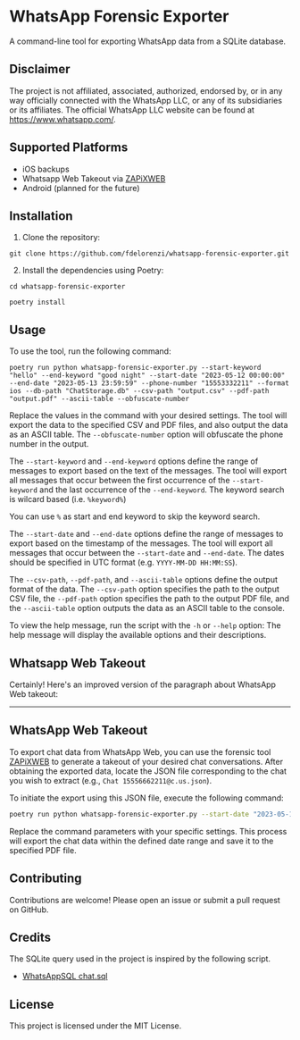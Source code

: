 # WhatsApp Forensic Exporter

A command-line tool for exporting WhatsApp data from a SQLite database.

## Disclaimer

The project is not affiliated, associated, authorized, endorsed by, or in any way officially connected with the WhatsApp LLC, or any of its subsidiaries or its affiliates. The official WhatsApp LLC website can be found at https://www.whatsapp.com/.

## Supported Platforms
- iOS backups
- Whatsapp Web Takeout via [ZAPiXWEB](https://github.com/kraftdenker/ZAPiXWEB)
- Android (planned for the future)

## Installation

1. Clone the repository:

```
git clone https://github.com/fdelorenzi/whatsapp-forensic-exporter.git
```


2. Install the dependencies using Poetry:
```
cd whatsapp-forensic-exporter
```
```
poetry install
```


## Usage

To use the tool, run the following command:

```
poetry run python whatsapp-forensic-exporter.py --start-keyword "hello" --end-keyword "good night" --start-date "2023-05-12 00:00:00" --end-date "2023-05-13 23:59:59" --phone-number "15553332211" --format ios --db-path "ChatStorage.db" --csv-path "output.csv" --pdf-path "output.pdf" --ascii-table --obfuscate-number
```

Replace the values in the command with your desired settings. The tool will export the data to the specified CSV and PDF files, and also output the data as an ASCII table. The `--obfuscate-number` option will obfuscate the phone number in the output.

The `--start-keyword` and `--end-keyword` options define the range of messages to export based on the text of the messages.
The tool will export all messages that occur between the first occurrence of the `--start-keyword` and the last occurrence of the `--end-keyword`. The keyword search is wilcard based (i.e. `%keyword%`)

You can use `%` as start and end keyword to skip the keyword search.

The `--start-date` and `--end-date` options define the range of messages to export based on the timestamp of the messages. The tool will export all messages that occur between the `--start-date` and `--end-date`. The dates should be specified in UTC format (e.g. `YYYY-MM-DD HH:MM:SS`).

The `--csv-path`, `--pdf-path`, and `--ascii-table` options define the output format of the data. 
The `--csv-path` option specifies the path to the output CSV file, the `--pdf-path` option specifies the path to the output PDF file, and the `--ascii-table` option outputs the data as an ASCII table to the console.

To view the help message, run the script with the `-h` or `--help` option:
The help message will display the available options and their descriptions.

## Whatsapp Web Takeout

Certainly! Here's an improved version of the paragraph about WhatsApp Web takeout:

---

## WhatsApp Web Takeout

To export chat data from WhatsApp Web, you can use the forensic tool [ZAPiXWEB](https://github.com/kraftdenker/ZAPiXWEB) to generate a takeout of your desired chat conversations.
After obtaining the exported data, locate the JSON file corresponding to the chat you wish to extract (e.g., `Chat 15556662211@c.us.json`). 

To initiate the export using this JSON file, execute the following command:

```bash
poetry run python whatsapp-forensic-exporter.py --start-date "2023-05-12 00:00:00" --end-date "2023-05-13 23:59:59" --phone-number "15556662211" --format web --json-path "Chat 15556662211@c.us.json" --pdf-path "output.pdf"
```

Replace the command parameters with your specific settings. This process will export the chat data within the defined date range and save it to the specified PDF file.
## Contributing

Contributions are welcome! Please open an issue or submit a pull request on GitHub.

## Credits
The SQLite query used in the project is inspired by the following script.

- [WhatsAppSQL chat.sql](https://github.com/jammastergirish/WhatsAppSQL/blob/main/chat.sql)

## License

This project is licensed under the MIT License.